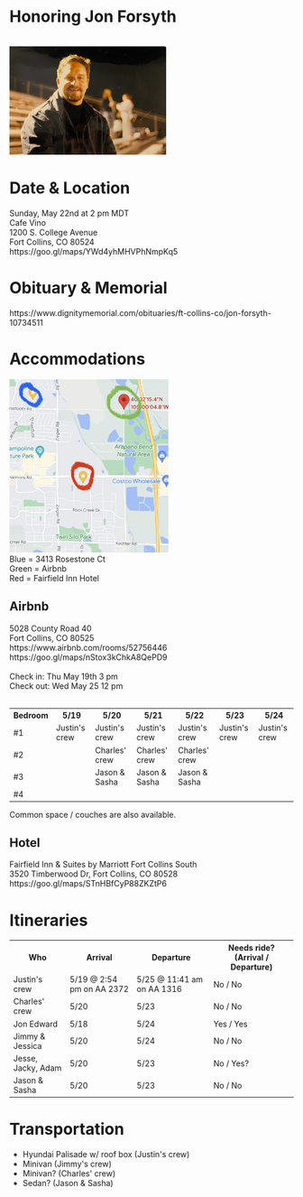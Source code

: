 <div class="content">
    <h1>Honoring Jon Forsyth</h1>
    <br>
    <img src="dad.jpg" alt="Dad" width="278" height="192" />
    <br>
    <h1>Date & Location</h1>
    <p>
      Sunday, May 22nd at 2 pm MDT <br>
      Cafe Vino <br>
      1200 S. College Avenue <br>
      Fort Collins, CO 80524 <br>
      https://goo.gl/maps/YWd4yhMHVPhNmpKq5
    </p>
    <h1>Obituary & Memorial</h1>
    https://www.dignitymemorial.com/obituaries/ft-collins-co/jon-forsyth-10734511
    <h1>Accommodations</h1>
    <img src="locations.jpg" alt="Locations" width="282" height="307"/> <br>
    Blue = 3413 Rosestone Ct<br>
    Green = Airbnb<br>
    Red = Fairfield Inn Hotel
    <h2>Airbnb</h2>
    5028 County Road 40 <br>
    Fort Collins, CO 80525 <br>
    https://www.airbnb.com/rooms/52756446 <br>
    https://goo.gl/maps/nStox3kChkA8QePD9 <br><br>
    Check in: Thu May 19th 3 pm <br>
    Check out: Wed May 25 12 pm <br><br>
    <table>
      <tr>
        <th>Bedroom</th>
        <th>5/19</th>
        <th>5/20</th>
        <th>5/21</th>
        <th>5/22</th>
        <th>5/23</th>
        <th>5/24</th>
      </tr>
      <tr>
        <td>#1</td>
        <td>Justin's crew</td>
        <td>Justin's crew</td>
        <td>Justin's crew</td>
        <td>Justin's crew</td>
        <td>Justin's crew</td>
        <td>Justin's crew</td>
      </tr>
      <tr>
        <td>#2</td>
        <td></td>
        <td>Charles' crew</td>
        <td>Charles' crew</td>
        <td>Charles' crew</td>
        <td></td>
        <td></td>
      </tr>
      <tr>
        <td>#3</td>
        <td></td>
        <td>Jason & Sasha</td>
        <td>Jason & Sasha</td>
        <td>Jason & Sasha</td>
        <td></td>
        <td></td>
      </tr>
      <tr>
        <td>#4</td>
        <td></td>
        <td></td>
        <td></td>
        <td></td>
        <td></td>
        <td></td>
      </tr>
    </table>
    Common space / couches are also available.
    <h2>Hotel</h2>
    <p>Fairfield Inn & Suites by Marriott Fort Collins South <br>
    3520 Timberwood Dr, Fort Collins, CO 80528 <br>
    https://goo.gl/maps/STnHBfCyP88ZKZtP6
    </p>
    <h1>Itineraries</h1>
    <table>
      <tr>
        <th>Who</th>
        <th>Arrival</th>
        <th>Departure</th>
        <th>Needs ride? (Arrival / Departure)</th>
      </tr>
      <tr>
        <td>Justin's crew</td>
        <td>5/19 @ 2:54 pm on AA 2372</td>
        <td>5/25 @ 11:41 am on AA 1316</td>
        <td>No / No</td>
      </tr>
      <tr>
        <td>Charles' crew</td>
        <td>5/20</td>
        <td>5/23</td>
        <td>No / No</td>
      </tr>
      <tr>
        <td>Jon Edward</td>
        <td>5/18</td>
        <td>5/24</td>
        <td>Yes / Yes</td>
      </tr>
      <tr>
        <td>Jimmy & Jessica</td>
        <td>5/20</td>
        <td>5/24</td>
        <td>No / No</td>
      </tr>
        <tr>
        <td>Jesse, Jacky, Adam</td>
        <td>5/20</td>
        <td>5/23</td>
        <td>No / Yes?</td>
      </tr>
        <tr>
        <td>Jason & Sasha</td>
        <td>5/20</td>
        <td>5/23</td>
        <td>No / No</td>
      </tr>
    </table>
    <h1>Transportation</h1>
    <ul>
        <li>Hyundai Palisade w/ roof box (Justin's crew)</li>
        <li>Minivan (Jimmy's crew)</li>
        <li>Minivan? (Charles' crew)</li>
        <li>Sedan? (Jason & Sasha)</li>
    <ul>
</div>

